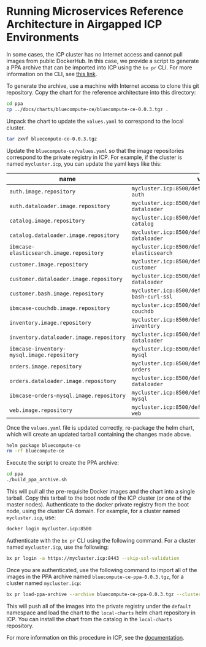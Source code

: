 # Running Microservices Reference Architecture in Airgapped ICP Environments

In some cases, the ICP cluster has no Internet access and cannot pull images from public DockerHub.  In this case, we provide a script to generate a PPA archive that can be imported into ICP using the `bx pr` CLI.  For more information on the CLI, see [this link](https://www.ibm.com/support/knowledgecenter/en/SSBS6K_2.1.0/manage_cluster/install_cli.html).

To generate the archive, use a machine with Internet access to clone this git repository. Copy the chart for the reference architecture into this directory:

```bash
cd ppa
cp ../docs/charts/bluecompute-ce/bluecompute-ce-0.0.3.tgz .
```

Unpack the chart to update the `values.yaml` to correspond to the local cluster.  

```bash
tar zxvf bluecompute-ce-0.0.3.tgz
```

Update the `bluecompute-ce/values.yaml` so that the image repositories correspond to the private registry in ICP.  For example, if the cluster is named `mycluster.icp`, you can update the yaml keys like this:

| name                  | value                                                    |
|-----------------------|-----------------------------------------------------|
| `auth.image.repository` | `mycluster.icp:8500/default/ibmcase/bluecompute-auth` |
| `auth.dataloader.image.repository` | `mycluster.icp:8500/default/ibmcase/bluecompute-dataloader` |
| `catalog.image.repository` | `mycluster.icp:8500/default/ibmcase/bluecompute-catalog` |
| `catalog.dataloader.image.repository` | `mycluster.icp:8500/default/ibmcase/bluecompute-dataloader` |
| `ibmcase-elasticsearch.image.repository` | `mycluster.icp:8500/default/ibmcase/bluecompute-elasticsearch` |
| `customer.image.repository` | `mycluster.icp:8500/default/ibmcase/bluecompute-customer` |
| `customer.dataloader.image.repository` | `mycluster.icp:8500/default/ibmcase/bluecompute-dataloader` |
| `customer.bash.image.repository` | `mycluster.icp:8500/default/ibmcase/bluecompute-bash-curl-ssl` |
| `ibmcase-couchdb.image.repository` | `mycluster.icp:8500/default/ibmcase/bluecompute-couchdb` |
| `inventory.image.repository` | `mycluster.icp:8500/default/ibmcase/bluecompute-inventory` |
| `inventory.dataloader.image.repository` | `mycluster.icp:8500/default/ibmcase/bluecompute-dataloader` |
| `ibmcase-inventory-mysql.image.repository` | `mycluster.icp:8500/default/ibmcase/bluecompute-mysql` |
| `orders.image.repository` | `mycluster.icp:8500/default/ibmcase/bluecompute-orders` |
| `orders.dataloader.image.repository` | `mycluster.icp:8500/default/ibmcase/bluecompute-dataloader` |
| `ibmcase-orders-mysql.image.repository` | `mycluster.icp:8500/default/ibmcase/bluecompute-mysql` |
| `web.image.repository` | `mycluster.icp:8500/default/ibmcase/bluecompute-web` |

Once the `values.yaml` file is updated correctly, re-package the helm chart, which will create an updated tarball containing the changes made above.

```bash
helm package bluecompute-ce
rm -rf bluecompute-ce
```

Execute the script to create the PPA archive:

```bash
cd ppa
./build_ppa_archive.sh
```

This will pull all the pre-requisite Docker images and the chart into a single tarball.  Copy this tarball to the boot node of the ICP cluster (or one of the master nodes).  Authenticate to the docker private registry from the boot node, using the cluster CA domain.  For example, for a cluster named `mycluster.icp`, use:

```bash
docker login mycluster.icp:8500
```

Authenticate with the `bx pr` CLI using the following command.  For a cluster named `mycluster.icp`, use the following:

```bash
bx pr login -a https://mycluster.icp:8443 --skip-ssl-validation
```

Once you are authenticated, use the following command to import all of the images in the PPA archive named `bluecompute-ce-ppa-0.0.3.tgz`, for a cluster named `mycluster.icp`:

```bash
bx pr load-ppa-archive --archive bluecompute-ce-ppa-0.0.3.tgz --clustername mycluster.icp
```

This will push all of the images into the private registry under the `default` namespace and load the chart to the `local-charts` helm chart repository in ICP.  You can install the chart from the catalog in the `local-charts` repository.

For more information on this procedure in ICP, see the [documentation](https://www.ibm.com/support/knowledgecenter/en/SSBS6K_2.1.0/app_center/add_package_offline.html).
